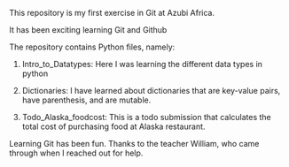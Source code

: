 This repository is my first exercise in Git at Azubi Africa.

It has been exciting learning Git and Github

The repository contains Python files, namely:

1. Intro_to_Datatypes: Here I was learning the different data types in python

2. Dictionaries: I have learned about dictionaries that are key-value pairs, have parenthesis, and are mutable.

3. Todo_Alaska_foodcost: This is a todo submission that calculates the total cost of purchasing food at Alaska restaurant.

Learning Git has been fun. Thanks to the teacher William, who came through when I reached out for help.
